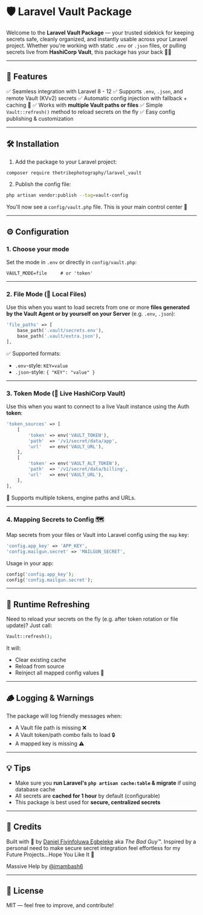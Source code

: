 # 🛡️ Laravel Vault Package

Welcome to the **Laravel Vault Package** — your trusted sidekick for keeping secrets safe, cleanly organized, and instantly usable across your Laravel project. Whether you're working with static `.env` or `.json` files, or pulling secrets live from **HashiCorp Vault**, this package has your back 💼🔐

---

## 🚀 Features

✅ Seamless integration with Laravel 8 - 12
✅ Supports `.env`, `.json`, and remote Vault (KVv2) secrets
✅ Automatic config injection with fallback + caching 🔄
✅ Works with **multiple Vault paths or files**
✅ Simple `Vault::refresh()` method to reload secrets on the fly
✅ Easy config publishing & customization

---

## 🛠️ Installation

1. Add the package to your Laravel project:

```bash
composer require thetribephotography/laravel_vault
```

2. Publish the config file:

```bash
php artisan vendor:publish --tag=vault-config
```

You'll now see a `config/vault.php` file. This is your main control center 🧠

---

## ⚙️ Configuration

### 1. Choose your mode

Set the mode in `.env` or directly in `config/vault.php`:

```env
VAULT_MODE=file     # or 'token'
```

---

### 2. File Mode (📁 Local Files)

Use this when you want to load secrets from one or more **files generated by the Vault Agent or by yourself on your Server** (e.g. `.env`, `.json`):

```php
'file_paths' => [
    base_path('.vault/secrets.env'),
    base_path('.vault/extra.json'),
],
```

✅ Supported formats:

* `.env`-style: `KEY=value`
* `.json`-style: `{ "KEY": "value" }`

---

### 3. Token Mode (🔐 Live HashiCorp Vault)

Use this when you want to connect to a live Vault instance using the Auth **token**:

```php
'token_sources' => [
    [
        'token' => env('VAULT_TOKEN'),
        'path'  => '/v1/secret/data/app',
        'url'   => env('VAULT_URL'),
    ],
    [
        'token' => env('VAULT_ALT_TOKEN'),
        'path'  => '/v1/secret/data/billing',
        'url'   => env('VAULT_URL'),
    ],
],
```

📌 Supports multiple tokens, engine paths and URLs.

---

### 4. Mapping Secrets to Config 🗺️

Map secrets from your files or Vault into Laravel config using the `map` key:

```php
'config.app_key' => 'APP_KEY',
'config.mailgun.secret' => 'MAILGUN_SECRET',
```

Usage in your app:

```php
config('config.app_key');
config('config.mailgun.secret');
```

---

## 🧼 Runtime Refreshing

Need to reload your secrets on the fly (e.g. after token rotation or file update)? Just call:

```php
Vault::refresh();
```

It will:

* Clear existing cache
* Reload from source
* Reinject all mapped config values 🔁

---

## 🪵 Logging & Warnings

The package will log friendly messages when:

* A Vault file path is missing ❌
* A Vault token/path combo fails to load 🔒
* A mapped key is missing ⚠️

---

## 💡 Tips

* Make sure you **run Laravel's `php artisan cache:table` & migrate** if using database cache
* All secrets are **cached for 1 hour** by default (configurable)
* This package is best used for **secure, centralized secrets**

---

## 🙌 Credits

Built with 🖤 by [Daniel Fiyinfoluwa Egbeleke](mailto:fiyinfoluwaegbeleke@gmail.com) aka *The Bad Guy™*.
Inspired by a personal need to make secure secret integration feel effortless for my Future Projects...Hope You Like It 🔐

Massive Help by [@imambash6](https://github.com/imambash6)

---

## 📄 License

MIT — feel free to improve, and contribute!
